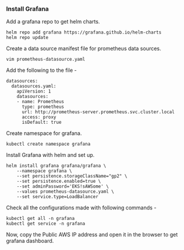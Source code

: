 ### Install Grafana ###
Add a grafana repo to get helm charts.
```
helm repo add grafana https://grafana.github.io/helm-charts 
helm repo update
```
Create a data source manifest file for prometheus data sources.
```
vim prometheus-datasource.yaml
```
Add the following to the file -
```
datasources:
  datasources.yaml:
    apiVersion: 1
    datasources:
    - name: Prometheus
      type: prometheus
      url: http://prometheus-server.prometheus.svc.cluster.local
      access: proxy
      isDefault: true
```
Create namespace for grafana.
```
kubectl create namespace grafana
```
Install Grafana with helm and set up.
```
helm install grafana grafana/grafana \
    --namespace grafana \
    --set persistence.storageClassName="gp2" \
    --set persistence.enabled=true \
    --set adminPassword='EKS!sAWSome' \
    --values prometheus-datasource.yaml \
    --set service.type=LoadBalancer 
```
Check all the configurations made with following commands -
```
kubectl get all -n grafana
kubectl get service -n grafana 
```
Now, copy the Public AWS IP address and open it in the browser to get grafana dashboard.
